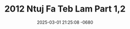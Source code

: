 ---
layout: movie-video-data
date: 2025-03-01 21:25:08 -0680
categories: movie

# Site Attributes
title: "2012 Ntuj Fa Teb Lam Part 1,2"
permalink: "/movie/2012_Ntuj_Fa_Teb_Lam_Part_1,2"

# Movie Attributes
synopsis: "Ceev faj xyoo 2012 lub ntiaj teb no yuav kas vooj kas vais"
producer: "L.B.T. Hmong Brother "
director: ""
writer: ""
video_link: ""
genre: "Comedy Action"
year: "2010"
release_type: "DVD"
storage: "Center for Hmong Studies"
thumbnail: "/assets/images/movie_thumbnails/2012 Ntuj Fa Teb Lam Part 1,2.jpeg"
publishing_company: "L.B.T. Hmong Brother "

# Sequels + Parts
base_movie: ""
total_parts: 0
sequel: ""

# Movie Cast
cast:
- name: "Choo Thoj"
- name: "Ntxhoo Lis"
- name: "Cib Hawj"
- name: "Ntxawg Yaj"
---
